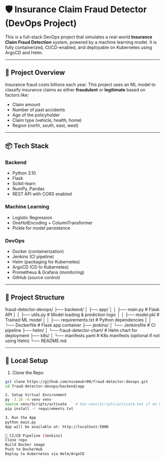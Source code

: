 # 🛡️ Insurance Claim Fraud Detector (DevOps Project)

This is a full-stack DevOps project that simulates a real-world **Insurance Claim Fraud Detection** system, powered by a machine learning model. It is fully containerized, CI/CD-enabled, and deployable on Kubernetes using ArgoCD and Helm.

---

## 🧠 Project Overview

Insurance fraud costs billions each year. This project uses an ML model to classify insurance claims as either **fraudulent** or **legitimate** based on factors like:

- Claim amount
- Number of past accidents
- Age of the policyholder
- Claim type (vehicle, health, home)
- Region (north, south, east, west)

---

## 📦 Tech Stack

### Backend
- Python 3.10
- Flask
- Scikit-learn
- NumPy, Pandas
- REST API with CORS enabled

### Machine Learning
- Logistic Regression
- OneHotEncoding + ColumnTransformer
- Pickle for model persistence

### DevOps
- Docker (containerization)
- Jenkins (CI pipeline)
- Helm (packaging for Kubernetes)
- ArgoCD (CD to Kubernetes)
- Prometheus & Grafana (monitoring)
- GitHub (source control)

---

## 🚀 Project Structure

fraud-detector-devops/
├── backend/
│ ├── app/
│ │ ├── main.py # Flask API
│ │ ├── utils.py # Model loading & prediction logic
│ │ ├── model.pkl # Trained ML model
│ │ ├── requirements.txt # Python dependencies
│ │ └── Dockerfile # Flask app container
├── jenkins/
│ └── Jenkinsfile # CI pipeline
├── helm/
│ └── fraud-detector-chart/ # Helm chart for deployment
├── k8s/
│ └── manifests.yaml # K8s manifests (optional if not using Helm)
└── README.md


---

## 🔧 Local Setup

1. Clone the Repo

```bash
git clone https://github.com/nivemukr09/fraud-detector-devops.git
cd fraud-detector-devops/backend/app

2. Setup Virtual Environment
py -3.10 -m venv venv
source venv/Scripts/activate    # Use venv\Scripts\activate.bat if on CMD
pip install -r requirements.txt

3. Run the App
python main.py
App will be available at: http://localhost:5000

🧪 CI/CD Pipeline (Jenkins)
Clone repo
Build Docker image
Push to DockerHub
Deploy to Kubernetes via Helm/ArgoCD
